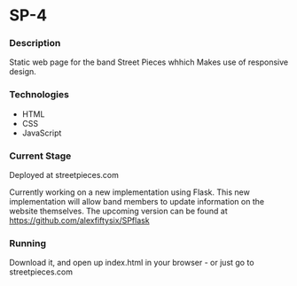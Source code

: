 # SP-4
### Description
Static web page for the band Street Pieces whhich Makes use of responsive design.

### Technologies
- HTML
- CSS
- JavaScript

### Current Stage
Deployed at streetpieces.com

Currently working on a new implementation using Flask. This new implementation will allow band members to update information on the website themselves. The upcoming version can be found at https://github.com/alexfiftysix/SPflask

### Running
Download it, and open up index.html in your browser - or just go to streetpieces.com
